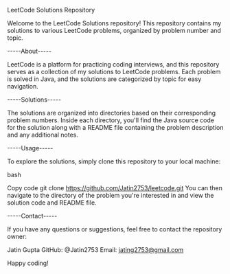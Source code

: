 LeetCode Solutions Repository

Welcome to the LeetCode Solutions repository! This repository contains my solutions to various LeetCode problems, organized by problem number and topic.

-----About-----

LeetCode is a platform for practicing coding interviews, and this repository serves as a collection of my solutions to LeetCode problems. Each problem is solved in Java, and the solutions are categorized by topic for easy navigation.

-----Solutions-----

The solutions are organized into directories based on their corresponding problem numbers. Inside each directory, you'll find the Java source code for the solution along with a README file containing the problem description and any additional notes.

-----Usage-----

To explore the solutions, simply clone this repository to your local machine:

bash

Copy code
git clone https://github.com/Jatin2753/leetcode.git
You can then navigate to the directory of the problem you're interested in and view the solution code and README file.


-----Contact-----

If you have any questions or suggestions, feel free to contact the repository owner:

Jatin Gupta
GitHub: @Jatin2753
Email: jating2753@gmail.com

Happy coding!
